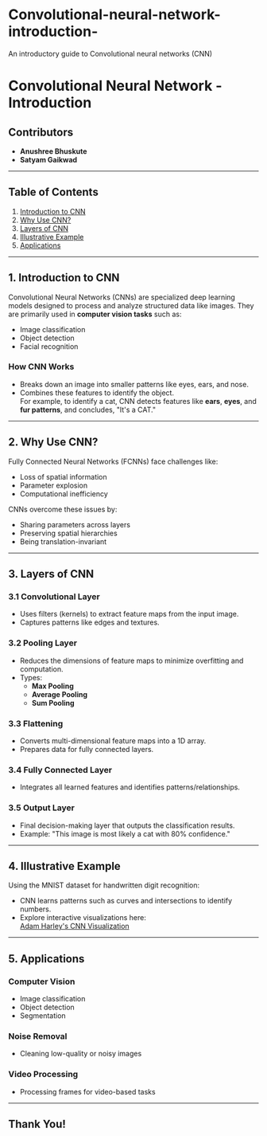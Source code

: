 # Convolutional-neural-network-introduction-
An introductory guide to Convolutional neural networks (CNN)

# Convolutional Neural Network - Introduction

## Contributors
- **Anushree Bhuskute**  
- **Satyam Gaikwad**

---

## Table of Contents
1. [Introduction to CNN](#introduction-to-cnn)
2. [Why Use CNN?](#why-use-cnn)
3. [Layers of CNN](#layers-of-cnn)
4. [Illustrative Example](#illustrative-example)
5. [Applications](#applications)

---

## 1. Introduction to CNN
Convolutional Neural Networks (CNNs) are specialized deep learning models designed to process and analyze structured data like images. They are primarily used in **computer vision tasks** such as:  
- Image classification  
- Object detection  
- Facial recognition  

### How CNN Works
- Breaks down an image into smaller patterns like eyes, ears, and nose.  
- Combines these features to identify the object.  
For example, to identify a cat, CNN detects features like **ears**, **eyes**, and **fur patterns**, and concludes, "It's a CAT."

---

## 2. Why Use CNN?
Fully Connected Neural Networks (FCNNs) face challenges like:  
- Loss of spatial information  
- Parameter explosion  
- Computational inefficiency  

CNNs overcome these issues by:  
- Sharing parameters across layers  
- Preserving spatial hierarchies  
- Being translation-invariant  

---

## 3. Layers of CNN

### 3.1 Convolutional Layer
- Uses filters (kernels) to extract feature maps from the input image.  
- Captures patterns like edges and textures.  

### 3.2 Pooling Layer
- Reduces the dimensions of feature maps to minimize overfitting and computation.  
- Types:  
  - **Max Pooling**  
  - **Average Pooling**  
  - **Sum Pooling**  

### 3.3 Flattening
- Converts multi-dimensional feature maps into a 1D array.  
- Prepares data for fully connected layers.

### 3.4 Fully Connected Layer
- Integrates all learned features and identifies patterns/relationships.  

### 3.5 Output Layer
- Final decision-making layer that outputs the classification results.  
- Example: "This image is most likely a cat with 80% confidence."

---

## 4. Illustrative Example
Using the MNIST dataset for handwritten digit recognition:  
- CNN learns patterns such as curves and intersections to identify numbers.  
- Explore interactive visualizations here:  
  [Adam Harley's CNN Visualization](https://adamharley.com/nn_vis/cnn/2d.html)

---

## 5. Applications

### Computer Vision
- Image classification  
- Object detection  
- Segmentation  

### Noise Removal
- Cleaning low-quality or noisy images  

### Video Processing
- Processing frames for video-based tasks  

---

## Thank You!

